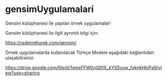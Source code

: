# gensimUygulamalari
Gensim kütüphanesi ile yapılan örnek uygulamalar!

Gensim kütüphanesi ile ilgili ayrıntılı bilgi için:

https://radimrehurek.com/gensim/

Örnek uygulamalarda kullanılacak Türkçe Modele aşağıdaki bağlantıdan ulaşabilirsiniz:

https://drive.google.com/file/d/1xmeFFW0nQ91X_kYS5yuw_fxknkHkiPa9/view?usp=sharing